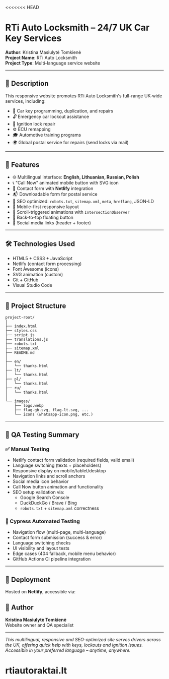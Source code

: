 <<<<<<< HEAD
# RTi Auto Locksmith – 24/7 UK Car Key Services

**Author**: Kristina Masiulytė Tomkienė  
**Project Name**: RTi Auto Locksmith  
**Project Type**: Multi-language service website

---

## 📄 Description

This responsive website promotes RTi Auto Locksmith's full-range UK-wide services, including:

- 🚗 Car key programming, duplication, and repairs
- 🔓 Emergency car lockout assistance
- 🔧 Ignition lock repair
- ⚙️ ECU remapping
- 🎓 Automotive training programs
- 🌍 Global postal service for repairs (send locks via mail)

---

## 🌟 Features

- 🌐 Multilingual interface: **English, Lithuanian, Russian, Polish**
- 📞 "Call Now" animated mobile button with SVG icon
- 📨 Contact form with **Netlify** integration
- 📬 Downloadable form for postal service
- 🚀 SEO optimized: `robots.txt`, `sitemap.xml`, `meta`, `hreflang`, JSON-LD
- 📱 Mobile-first responsive layout
- 🧭 Scroll-triggered animations with `IntersectionObserver`
- 🔼 Back-to-top floating button
- 🔗 Social media links (header + footer)

---

## 🛠 Technologies Used

- HTML5 + CSS3 + JavaScript
- Netlify (contact form processing)
- Font Awesome (icons)
- SVG animation (custom)
- Git + GitHub
- Visual Studio Code

---

## 📁 Project Structure

```
project-root/
│
├── index.html
├── styles.css
├── script.js
├── translations.js
├── robots.txt
├── sitemap.xml
├── README.md
│
├── en/
│   └── thanks.html
├── lt/
│   └── thanks.html
├── pl/
│   └── thanks.html
├── ru/
│   └── thanks.html
│
└── images/
    ├── logo.webp
    ├── flag-gb.svg, flag-lt.svg, ...
    └── icons (whatsapp-icon.png, etc.)
```

---

## 🧪 QA Testing Summary

### ✅ Manual Testing

- Netlify contact form validation (required fields, valid email)
- Language switching (texts + placeholders)
- Responsive display on mobile/tablet/desktop
- Navigation links and scroll anchors
- Social media icon behavior
- Call Now button animation and functionality
- SEO setup validation via:
  - Google Search Console
  - DuckDuckGo / Brave / Bing
  - `robots.txt` + `sitemap.xml` correctness

### 🤖 Cypress Automated Testing

- Navigation flow (multi-page, multi-language)
- Contact form submission (success & error)
- Language switching checks
- UI visibility and layout tests
- Edge cases (404 fallback, mobile menu behavior)
- GitHub Actions CI pipeline integration

---

## 📡 Deployment

Hosted on **Netlify**, accessible via:




## 👤 Author

**Kristina Masiulytė Tomkienė**  
Website owner and QA specialist

---

_This multilingual, responsive and SEO-optimized site serves drivers across the UK, offering quick help with keys, lockouts and ignition issues. Accessible in your preferred language – anytime, anywhere._
# rtiautoraktai.lt

